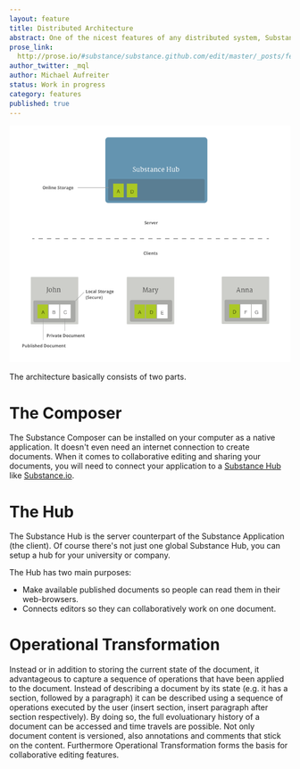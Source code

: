 ```yaml
---
layout: feature
title: Distributed Architecture
abstract: One of the nicest features of any distributed system, Substance included, is that it's distributed. This means that instead of doing a "checkout" of the current state of a document, you have the full evolutionary history available on every peer.
prose_link:
  http://prose.io/#substance/substance.github.com/edit/master/_posts/features/0100-01-03-distributed.md
author_twitter: _mql
author: Michael Aufreiter
status: Work in progress
category: features
published: true
---
```


![Substance Architecture](/images/illustrations/architecture.png)

The architecture basically consists of two parts.

# The Composer

The Substance Composer can be installed on your computer as a native application. It doesn't even need an internet connection to create documents. When it comes to collaborative editing and sharing your documents, you will need to connect your application to a [Substance Hub](/modules/hub) like [Substance.io](http://substance.io).


# The Hub

The Substance Hub is the server counterpart of the Substance Application (the client). Of course there's not just one global Substance Hub, you can setup a hub for your university or company.

The Hub has two main purposes:

- Make available published documents so people can read them in their web-browsers.
- Connects editors so they can collaboratively work on one document.

# Operational Transformation

Instead or in addition to storing the current state of the document, it advantageous to capture a sequence of operations that have been applied to the document. Instead of describing a document by its state (e.g. it has a section, followed by a paragraph) it can be described using a sequence of operations executed by the user (insert section, insert paragraph after section respectively). By doing so, the full evoluationary history of a document can be accessed and time travels are possible. Not only document content is versioned, also annotations and comments that stick on the content. Furthermore Operational Transformation forms the basis for collaborative editing features.